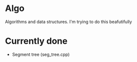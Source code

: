# Algo
Algorithms and data structures. I'm trying to do this beafutifully

# Currently done
- Segment tree (seg_tree.cpp)
